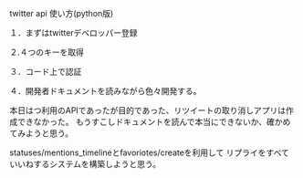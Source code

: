 twitter api 使い方(python版)

１．まずはtwitterデベロッパー登録

２.４つのキーを取得

３．コード上で認証

４．開発者ドキュメントを読みながら色々開発する。

本日はつ利用のAPIであったが目的であった、リツイートの取り消しアプリは作成できなかった。
もうすこしドキュメントを読んで本当にできないか、確かめてみようと思う。

statuses/mentions_timelineとfavoriotes/createを利用して
リプライをすべていいねするシステムを構築しようと思う。
